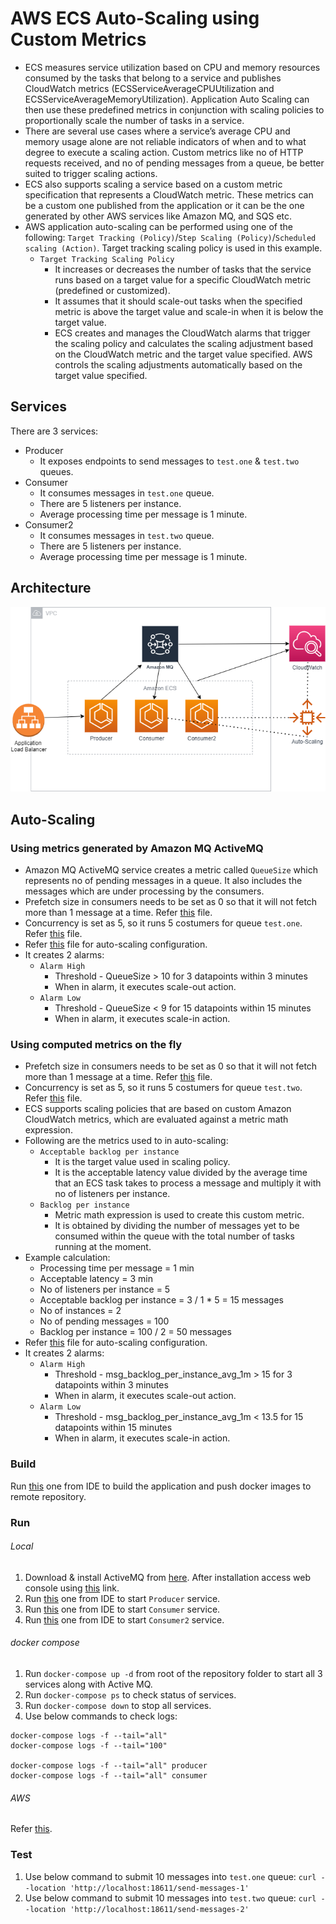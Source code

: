 # AWS ECS Auto-Scaling using Custom Metrics
- ECS measures service utilization based on CPU and memory resources consumed by the tasks 
  that belong to a service and publishes CloudWatch metrics (ECSServiceAverageCPUUtilization 
  and ECSServiceAverageMemoryUtilization). Application Auto Scaling can then use these 
  predefined metrics in conjunction with scaling policies to proportionally scale the number 
  of tasks in a service.
- There are several use cases where a service’s average CPU and memory usage alone are not 
  reliable indicators of when and to what degree to execute a scaling action. Custom metrics
  like no of HTTP requests received, and no of pending messages from a queue, be better suited 
  to trigger scaling actions.
- ECS also supports scaling a service based on a custom metric specification that represents 
  a CloudWatch metric. These metrics can be a custom one published from the application or it
  can be the one generated by other AWS services like Amazon MQ, and SQS etc.
- AWS application auto-scaling can be performed using one of the following: 
  `Target Tracking (Policy)`/`Step Scaling (Policy)`/`Scheduled scaling (Action)`. Target tracking
  scaling policy is used in this example.
  - `Target Tracking Scaling Policy`
    - It increases or decreases the number of tasks that the service runs based on a target value 
      for a specific CloudWatch metric (predefined or customized).
    - It assumes that it should scale-out tasks when the specified metric is above the 
      target value and scale-in when it is below the target value.
    - ECS creates and manages the CloudWatch alarms that trigger the scaling policy and calculates 
      the scaling adjustment based on the CloudWatch metric and the target value specified. AWS
      controls the scaling adjustments automatically based on the target value specified.

## Services
There are 3 services:
- Producer
  - It exposes endpoints to send messages to `test.one` & `test.two` queues.
- Consumer
  - It consumes messages in `test.one` queue.
  - There are 5 listeners per instance.
  - Average processing time per message is 1 minute.
- Consumer2
  - It consumes messages in `test.two` queue.
  - There are 5 listeners per instance.
  - Average processing time per message is 1 minute.

## Architecture
![architecture](images/ecs-auto-scaling.png)

## Auto-Scaling
### Using metrics generated by Amazon MQ ActiveMQ
- Amazon MQ ActiveMQ service creates a metric called `QueueSize` which represents no of pending
  messages in a queue. It also includes the messages which are under processing by the
  consumers.
- Prefetch size in consumers needs to be set as 0 so that it will not fetch more than 1 message
  at a time. Refer [this](./consumer/src/main/resources/application.yml) file.
- Concurrency is set as 5, so it runs 5 costumers for queue `test.one`. 
  Refer [this](./consumer/src/main/resources/application.yml) file.
- Refer [this](./deployment/cfn/consumer-ecs-service.yml) file for auto-scaling configuration.
- It creates 2 alarms:
  - `Alarm High`
    - Threshold - QueueSize > 10 for 3 datapoints within 3 minutes
    - When in alarm, it executes scale-out action.
  - `Alarm Low`
    - Threshold - QueueSize < 9 for 15 datapoints within 15 minutes
    - When in alarm, it executes scale-in action.

### Using computed metrics on the fly
- Prefetch size in consumers needs to be set as 0 so that it will not fetch more than 1 message
  at a time. Refer [this](./consumer2/src/main/resources/application.yml) file.
- Concurrency is set as 5, so it runs 5 costumers for queue `test.two`.
  Refer [this](./consumer2/src/main/resources/application.yml) file.
- ECS supports scaling policies that are based on custom Amazon CloudWatch metrics, 
  which are evaluated against a metric math expression.
- Following are the metrics used to in auto-scaling: 
  - `Acceptable backlog per instance`
    - It is the target value used in scaling policy.
    - It is the acceptable latency value divided by the average time that an ECS task takes 
      to process a message and multiply it with no of listeners per instance.
  - `Backlog per instance`
    - Metric math expression is used to create this custom metric.
    - It is obtained by dividing the number of messages yet to be consumed within the queue
      with the total number of tasks running at the moment.
- Example calculation:
  - Processing time per message = 1 min
  - Acceptable latency = 3 min
  - No of listeners per instance = 5
  - Acceptable backlog per instance = 3 / 1 * 5 = 15 messages
  - No of instances = 2
  - No of pending messages = 100
  - Backlog per instance = 100 / 2 = 50 messages
- Refer [this](./deployment/cfn/env/DEV/Consumer2ScalingPolicy.json) file for auto-scaling 
  configuration.
- It creates 2 alarms:
  - `Alarm High`
    - Threshold - msg_backlog_per_instance_avg_1m > 15 for 3 datapoints within 3 minutes
    - When in alarm, it executes scale-out action.
  - `Alarm Low`
    - Threshold - msg_backlog_per_instance_avg_1m < 13.5 for 15 datapoints within 15 minutes
    - When in alarm, it executes scale-in action.

### Build
Run [this](.run/Build.run.xml) one from IDE to build the application and push docker images to remote repository.

### Run
###### Local
1. Download & install ActiveMQ from [here](https://activemq.apache.org/components/classic/download/).
   After installation access web console using [this](http://localhost:8161/) link.
2. Run [this](.run/Producer.run.xml) one from IDE to start `Producer` service.
3. Run [this](.run/Consumer.run.xml) one from IDE to start `Consumer` service.
4. Run [this](.run/Consumer2.run.xml) one from IDE to start `Consumer2` service.

###### docker compose
1. Run `docker-compose up -d` from root of the repository folder to start all 3 services along with Active MQ.
2. Run `docker-compose ps` to check status of services.
3. Run `docker-compose down` to stop all services.
4. Use below commands to check logs:
```
docker-compose logs -f --tail="all"
docker-compose logs -f --tail="100"

docker-compose logs -f --tail="all" producer
docker-compose logs -f --tail="all" consumer
```
###### AWS
Refer [this](./deployment/README.md).

### Test
1. Use below command to submit 10 messages into `test.one` queue:
   `curl --location 'http://localhost:18611/send-messages-1'`
2. Use below command to submit 10 messages into `test.two` queue:
   `curl --location 'http://localhost:18611/send-messages-2'`

